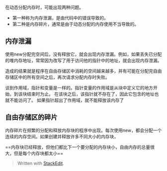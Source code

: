 在动态分配内存时，可能出现两种问题。
- 第一种称为内存泄漏，是由代码中的错误导致的。
- 第二种是内存碎片，通常是由于动态分配的内存使用不当导致的。

## 内存泄漏
使用new分配完空间后，没有释放它，就会出现内存泄漏。例如，如果丢失已分配的堆内存地址，常常因为改写了用于访问他的指针中的地址，就会出现内存泄漏。

造成的结果就是程序在自由存储区中消耗的空间越来越多，并有可能在分配完自由存储区中的所有空间之后，再次请求分配内存时失败。

谈到作用域，指针和变量是一样的。指针变量的作用域是从块中定义它的地方开始，到该块结束时为止。
在该块之后，该指针就不存在了，因此它包含的地址也就不能访问了。
如果指针超出了作用域，就不能释放该内存了
## 自由存储区的碎片
内存碎片在频繁的分配和释放内存块的程序中出现。每次使用new，都会分配一个连续的内存空间。如果创建并释放许多不同大小的内存块，

==内存块已经释放，但他们都比下一个要分配的内存块小，自由内存的总量很大，但是每个内存块都太小==

> Written with [StackEdit](https://stackedit.io/).
<!--stackedit_data:
eyJoaXN0b3J5IjpbMjAzMjE0NTQxNF19
-->